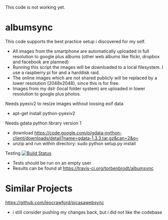 This code is not working yet.

# albumsync
This code supports the best practice setup i discovered for my self.
* All images from the smartphone are automatically uploaded in full resolution to google plus albums (other web albums like flickr, dropbox and facebook are planned)
* Running this script the images will be downloaded to a local filesystem. I use a raspberry pi for and a harddisk raid.
* The online images which are not shared publicly will be replaced by a lower resolution (2048x2048), since this is for free.
* Images from my dslr (local folder system) are uploaded in lower resolution to google plus photos.

Needs pyexiv2 to resize images without loosing exif data
* apt-get install python-pyexiv2

Needs gdata python library version 1
* download https://code.google.com/p/gdata-python-client/downloads/detail?name=gdata-1.3.3.tar.gz&can=2&q=
* unzip and run within directory: sudo python setup.py install

Testing
[![Build Status](https://travis-ci.org/torbenbrodt/albumsync.png)](https://travis-ci.org/torbenbrodt/albumsync)
* Tests should be run on an empty user
* Results can be found at https://travis-ci.org/torbenbrodt/albumsync

# Similar Projects
https://github.com/leocrawford/picasawebsync
* i still consider pushing my changes back, but i did not like the codebase

